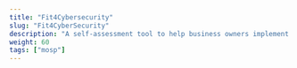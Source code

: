 ```yaml
---
title: "Fit4Cybersecurity"
slug: "Fit4CyberSecurity"
description: "A self-assessment tool to help business owners implement a better cybersecurity strategy."
weight: 60
tags: ["mosp"]
---
```




